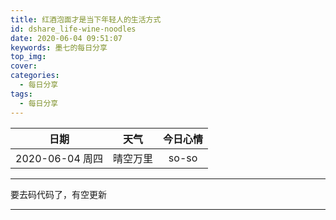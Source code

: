 ```yaml
---
title: 红酒泡面才是当下年轻人的生活方式
id: dshare_life-wine-noodles
date: 2020-06-04 09:51:07
keywords: 墨七的每日分享
top_img:
cover:
categories:
  - 每日分享
tags:
  - 每日分享
---
```


|      日期       |   天气   | 今日心情 |
| :-------------: | :------: | :------: |
| 2020-06-04 周四 | 晴空万里 |  so-so   |

---

要去码代码了，有空更新

---
